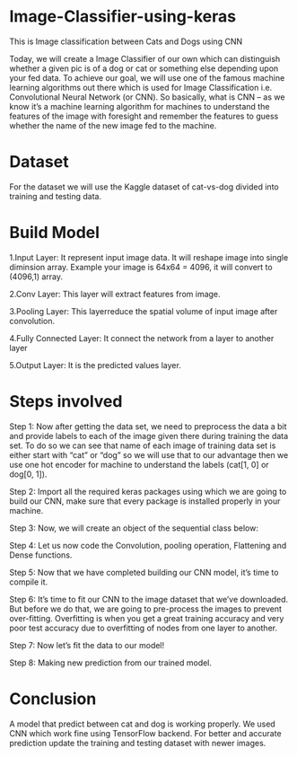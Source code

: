 # Image-Classifier-using-keras
This is Image classification between Cats and Dogs using CNN

Today, we will create a Image Classifier of our own which can distinguish whether a given pic is of a dog or cat or something else depending upon your fed data. To achieve our goal, we will use one of the famous machine learning algorithms out there which is used for Image Classification i.e. Convolutional Neural Network (or CNN).
So basically, what is CNN – as we know it’s a machine learning algorithm for machines to understand the features of the image with foresight and remember the features to guess whether the name of the new image fed to the machine.

# Dataset
For the dataset we will use the Kaggle dataset of cat-vs-dog divided into training and testing data.

# Build Model

1.Input Layer: It represent input image data. It will reshape image into single diminsion array. Example your image is 64x64 = 4096, it will convert to (4096,1) array.

2.Conv Layer: This layer will extract features from image.

3.Pooling Layer: This layerreduce the spatial volume of input image after convolution.

4.Fully Connected Layer: It connect the network from a layer to another layer

5.Output Layer: It is the predicted values layer.

# Steps involved

Step 1: Now after getting the data set, we need to preprocess the data a bit and provide labels to each of the image given there during training the data set. To do so we can see that name of each image of training data set is either start with “cat” or “dog” so we will use that to our advantage then we use one hot encoder for machine to understand the labels (cat[1, 0] or dog[0, 1]).

Step 2: Import all the required keras packages using which we are going to build our CNN, make sure that every package is installed properly in your machine.

Step 3: Now, we will create an object of the sequential class below:

Step 4: Let us now code the Convolution, pooling operation, Flattening and Dense functions.

Step 5: Now that we have completed building our CNN model, it’s time to compile it.

Step 6: It’s time to fit our CNN to the image dataset that we’ve downloaded. But before we do that, we are going to pre-process the images to prevent over-fitting. Overfitting is when you get a great training accuracy and very poor test accuracy due to overfitting of nodes from one layer to another.

Step 7: Now let’s fit the data to our model!

Step 8:  Making new prediction from our trained model.

# Conclusion

A model that predict between cat and dog is working properly. We used CNN which work fine using TensorFlow backend.
For better and accurate prediction update the training and testing dataset with newer images.
